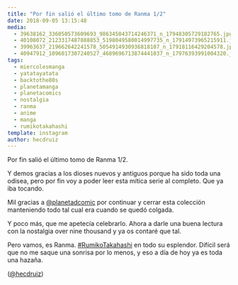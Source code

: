 ```yaml
---
title: "Por fin salió el último tomo de Ranma 1/2"
date: 2018-09-05 13:15:48
media: 
  - 39638162_336050573609693_986345043714246371_n_17948305729182765.jpg
  - 40108072_2123317487888853_5198049580014997735_n_17914973965215911.jpg
  - 39963637_219662642241578_5054914930936818107_n_17918116429204578.jpg
  - 40947912_1096017307240527_4689696713874441037_n_17976393991004320.jpg
tags: 
  - miercolesmanga
  - yatatayatata
  - backtothe80s
  - planetamanga
  - planetacomics
  - nostalgia
  - ranma
  - anime
  - manga
  - rumikotakahashi
template: instagram
author: hecdruiz
---
```


Por fin salió el último tomo de Ranma 1/2.

Y demos gracias a los dioses nuevos y antiguos porque ha sido toda una odisea, pero por fin voy a poder leer esta mítica serie al completo. Que ya iba tocando.

Mil gracias a [@planetadcomic](https://instagram.com/planetadcomic) por continuar y cerrar esta colección manteniendo todo tal cual era cuando se quedó colgada.

Y poco más, que me apetecía celebrarlo. Ahora a darle una buena lectura con la nostalgia over nine thousand y ya os contaré que  tal.

Pero vamos, es Ranma. [#RumikoTakahashi](/tags/rumikotakahashi) en todo su esplendor. Difícil será que no me saque una sonrisa por lo menos, y eso a día de hoy ya es toda una hazaña.

([@hecdruiz](https://instagram.com/hecdruiz))
